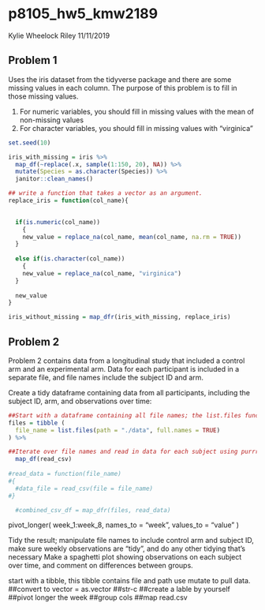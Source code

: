 p8105\_hw5\_kmw2189
================
Kylie Wheelock Riley
11/11/2019

## Problem 1

Uses the iris dataset from the tidyverse package and there are some
missing values in each column. The purpose of this problem is to fill in
those missing values.

1)  For numeric variables, you should fill in missing values with the
    mean of non-missing values
2)  For character variables, you should fill in missing values with
    “virginica”

<!-- end list -->

``` r
set.seed(10)

iris_with_missing = iris %>% 
  map_df(~replace(.x, sample(1:150, 20), NA)) %>%
  mutate(Species = as.character(Species)) %>% 
  janitor::clean_names()
```

``` r
## write a function that takes a vector as an argument. 
replace_iris = function(col_name){
  

  if(is.numeric(col_name))
    {
    new_value = replace_na(col_name, mean(col_name, na.rm = TRUE))
  } 
  
  else if(is.character(col_name))
    {
    new_value = replace_na(col_name, "virginica")
  }
  
  new_value
}

iris_without_missing = map_dfr(iris_with_missing, replace_iris)
```

## Problem 2

Problem 2 contains data from a longitudinal study that included a
control arm and an experimental arm. Data for each participant is
included in a separate file, and file names include the subject ID and
arm.

Create a tidy dataframe containing data from all participants, including
the subject ID, arm, and observations over time:

``` r
##Start with a dataframe containing all file names; the list.files function will help
files = tibble (
  file_name = list.files(path = "./data", full.names = TRUE) 
) %>% 

##Iterate over file names and read in data for each subject using purrr::map and saving the result as a new variable in the dataframe
  map_df(read_csv)
  
#read_data = function(file_name)
#{
  #data_file = read_csv(file = file_name)
#}

  #combined_csv_df = map_dfr(files, read_data)
```

pivot\_longer( week\_1:week\_8, names\_to = “week”, values\_to = “value”
)

Tidy the result; manipulate file names to include control arm and
subject ID, make sure weekly observations are “tidy”, and do any other
tidying that’s necessary Make a spaghetti plot showing observations on
each subject over time, and comment on differences between groups.

start with a tibble, this tibble contains file and path use mutate to
pull data. \#\#convert to vector = as.vector \#\#str-c \#\#create a
lable by yourself \#\#pivot longer the week \#\#group cols \#\#map
read.csv
